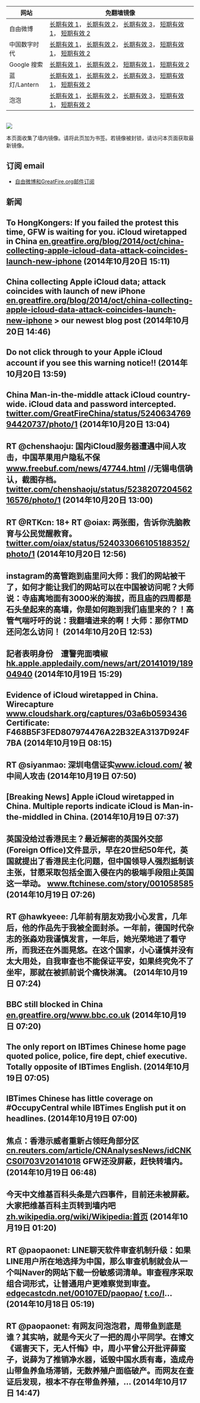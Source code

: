 <table>
    <thead>
        <tr>
            <th>网站</th>
            <th>免翻墙镜像</th>
        </tr>
    </thead>
    <tbody>    
        <tr>
            <td>自由微博</td>
            <td>            
                <a href="https://secure.footprint.net/pingfan/fw" target="_BLANK">长期有效 1</a>，            
                <a href="https://edgecastcdn.net/00107ED/freeweibo/" target="_BLANK">长期有效 2</a>，            
                <a href="https://objects.dreamhost.com/freeweibo/index.html" target="_BLANK">长期有效 3</a>，            
                <a href="https://fw3.azurewebsites.net" target="_BLANK">短期有效 1</a>，            
                <a href="https://d2fstso2jh4dhr.cloudfront.net" target="_BLANK">短期有效 2</a>
            </td>
        </tr>    
        <tr>
            <td>中国数字时代</td>
            <td>            
                <a href="https://secure.footprint.net/pingfan/cdt" target="_BLANK">长期有效 1</a>，            
                <a href="https://edgecastcdn.net/00107ED/cdt/" target="_BLANK">长期有效 2</a>，            
                <a href="https://objects.dreamhost.com/cdt/index.html" target="_BLANK">长期有效 3</a>，            
                <a href="https://770b3.azurewebsites.net" target="_BLANK">短期有效 1</a>，            
                <a href="https://dazdu2iuzl72b.cloudfront.net" target="_BLANK">短期有效 2</a>
            </td>
        </tr>    
        <tr>
            <td>Google 搜索</td>
            <td>            
                <a href="https://edgecastcdn.net/00107ED/g/" target="_BLANK">长期有效 1</a>，            
                <a href="https://objects.dreamhost.com/goo/index.html" target="_BLANK">长期有效 2</a>，            
                <a href="https://865ba.azurewebsites.net" target="_BLANK">短期有效 1</a>，            
                <a href="https://d3vv89cvqbrqlq.cloudfront.net" target="_BLANK">短期有效 2</a>
            </td>
        </tr>    
        <tr>
            <td>蓝灯/Lantern</td>
            <td>            
                <a href="https://secure.footprint.net/pingfan/lantern" target="_BLANK">长期有效 1</a>，            
                <a href="https://edgecastcdn.net/00107ED/lantern/" target="_BLANK">长期有效 2</a>，            
                <a href="https://objects.dreamhost.com/lantern/index.html" target="_BLANK">长期有效 3</a>，            
                <a href="https://c7511.azurewebsites.net" target="_BLANK">短期有效 1</a>，            
                <a href="https://dx1djqjpnvurw.cloudfront.net" target="_BLANK">短期有效 2</a>
            </td>
        </tr>    
        <tr>
            <td>泡泡</td>
            <td>            
                <a href="https://secure.footprint.net/pingfan/paopao" target="_BLANK">长期有效 1</a>，            
                <a href="https://edgecastcdn.net/00107ED/paopao/" target="_BLANK">长期有效 2</a>，            
                <a href="https://objects.dreamhost.com/paopao/index.html" target="_BLANK">长期有效 3</a>，            
                <a href="https://paopao2.azurewebsites.net" target="_BLANK">短期有效 1</a>，            
                <a href="https://d19ysv8o6fv16v.cloudfront.net" target="_BLANK">短期有效 2</a>
            </td>
        </tr>
    </tbody>
</table>
<br/>
<img src="https://raw.githubusercontent.com/greatfire/z/master/logos.gif" />

本页面收集了墙内镜像。请将此页加为书签。若镜像被封锁，请访问本页面获取最新镜像。

## 订阅 email
* <a href="https://b.us7.list-manage.com/subscribe?u=854fca58782082e0cbdf204a0&id=c78949b93c">自由微博和GreatFire.org邮件订阅</a>
    
## 新闻
To HongKongers: If you failed the protest this time, GFW is waiting for you. iCloud wiretapped in China <a href="https://en.greatfire.org/blog/2014/oct/china-collecting-apple-icloud-data-attack-coincides-launch-new-iphone" target="_BLANK">en.greatfire.org/blog/2014/oct/china-collecting-apple-icloud-data-attack-coincides-launch-new-iphone</a> (2014年10月20日 15:11)
 ---
China collecting Apple iCloud data; attack coincides with launch of new iPhone <a href="https://en.greatfire.org/blog/2014/oct/china-collecting-apple-icloud-data-attack-coincides-launch-new-iphone" target="_BLANK">en.greatfire.org/blog/2014/oct/china-collecting-apple-icloud-data-attack-coincides-launch-new-iphone</a> &gt; our newest blog post (2014年10月20日 14:46)
 ---
Do not click through to your Apple iCloud account if you see this warning notice!! (2014年10月20日 13:59)
 ---
China Man-in-the-middle attack iCloud country-wide. iCloud data and password intercepted. <a href="https://twitter.com/GreatFireChina/status/524063476994420737/photo/1" target="_BLANK">twitter.com/GreatFireChina/status/524063476994420737/photo/1</a> (2014年10月20日 13:04)
 ---
RT @chenshaoju: 国内iCloud服务器遭遇中间人攻击，中国苹果用户隐私不保 <a href="http://www.freebuf.com/news/47744.html?utm_content=buffer64578&utm_medium=social&utm_source=twitter.com&utm_campaign=buffer" target="_BLANK">www.freebuf.com/news/47744.html</a> //无锡电信确认，截图存档。 <a href="https://twitter.com/chenshaoju/status/523820720456216576/photo/1" target="_BLANK">twitter.com/chenshaoju/status/523820720456216576/photo/1</a> (2014年10月20日 13:00)
 ---
RT @RTKcn: 18+ RT @oiax: 两张图，告诉你洗脑教育与公民觉醒教育。 <a href="https://twitter.com/oiax/status/524033066105188352/photo/1" target="_BLANK">twitter.com/oiax/status/524033066105188352/photo/1</a> (2014年10月20日 12:56)
 ---
instagram的高管跑到庙里问大师：我们的网站被干了，如何才能让我们的网站可以在中国被访问呢？大师说：寺庙离地面有3000米的海拔，而且庙的四周都是石头垒起来的高墙，你是如何跑到我们庙里来的？！高管气喘吁吁的说：我翻墙进来的啊！大师：那你TMD还问怎么访问！ (2014年10月20日 12:53)
 ---
記者表明身份　遭警兜面噴椒  <a href="http://hk.apple.appledaily.com/news/art/20141019/18904940" target="_BLANK">hk.apple.appledaily.com/news/art/20141019/18904940</a> (2014年10月19日 15:29)
 ---
Evidence of iCloud wiretapped in China. Wirecapture <a href="https://www.cloudshark.org/captures/03a6b0593436" target="_BLANK">www.cloudshark.org/captures/03a6b0593436</a> Certificate: F468B5F3FED807974476A22B32EA3137D924F7BA (2014年10月19日 08:15)
 ---
RT @siyanmao: 深圳电信证实<a href="https://www.icloud.com/" target="_BLANK">www.icloud.com/</a> 被中间人攻击 (2014年10月19日 07:50)
 ---
[Breaking News] Apple iCloud wiretapped in China. Multiple reports indicate iCloud is Man-in-the-middled in China. (2014年10月19日 07:37)
 ---
英国没给过香港民主？最近解密的英国外交部(Foreign Office)文件显示，早在20世纪50年代，英国就提出了香港民主化问题，但中国领导人强烈抵制该主张，甘愿采取包括全面入侵在内的极端手段阻止英国这一举动。 <a href="http://www.ftchinese.com/story/001058585" target="_BLANK">www.ftchinese.com/story/001058585</a> (2014年10月19日 07:26)
 ---
RT @hawkyeee: 几年前有朋友劝我小心发言，几年后，他的作品先于我被全面封杀。一年前，德国时代杂志的张淼劝我谨慎发言，一年后，她光荣地进了看守所，而我还在外面晃悠。在这个国家，小心谨慎并没有太大用处，自我审查也不能保证平安，如果终究免不了坐牢，那就在被抓前说个痛快淋漓。 (2014年10月19日 07:24)
 ---
BBC still blocked in China <a href="https://en.greatfire.org/www.bbc.co.uk" target="_BLANK">en.greatfire.org/www.bbc.co.uk</a> (2014年10月19日 07:20)
 ---
The only report on IBTimes Chinese home page quoted police, police, fire dept, chief executive. Totally opposite of IBTimes English. (2014年10月19日 07:05)
 ---
IBTimes Chinese has little coverage on #OccupyCentral while IBTimes English put it on headlines. (2014年10月19日 07:00)
 ---
焦点：香港示威者重新占领旺角部分区 <a href="http://cn.reuters.com/article/CNAnalysesNews/idCNKCS0I703V20141018" target="_BLANK">cn.reuters.com/article/CNAnalysesNews/idCNKCS0I703V20141018</a> GFW还没屏蔽，赶快转墙内。 (2014年10月19日 06:48)
 ---
今天中文维基百科头条是六四事件，目前还未被屏蔽。 大家把维基百科主页转到墙内吧 <a href="https://zh.wikipedia.org/wiki/Wikipedia:%E9%A6%96%E9%A1%B5" target="_BLANK">zh.wikipedia.org/wiki/Wikipedia:首页</a> (2014年10月19日 01:20)
 ---
RT @paopaonet: LINE聊天软件审查机制升级：如果LINE用户所在地选择为中国，那么审查机制就会从一个叫Naver的网站下载一份敏感词清单。审查程序采取组合词形式，让普通用户更难察觉到审查。<a href="https://edgecastcdn.net/00107ED/paopao/?u=/article/219" target="_BLANK">edgecastcdn.net/00107ED/paopao/</a> <a href="http://t.co/l" target="_BLANK">t.co/l</a>… (2014年10月18日 05:19)
 ---
RT @paopaonet: 有网友问泡泡君，周带鱼到底是谁？其实呐，就是今天火了一把的周小平同学。在博文《谣害天下，无人忏悔》中，周小平曾公开批评薛蛮子，说薛为了推销净水器，诋毁中国水质有毒，造成舟山带鱼养鱼场滞销，无数养殖户面临破产。而网友在查证后发现，根本不存在带鱼养殖，… (2014年10月17日 14:47)
 ---
